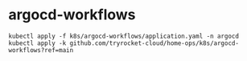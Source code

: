 # argocd-workflows

    kubectl apply -f k8s/argocd-workflows/application.yaml -n argocd
    kubectl apply -k github.com/tryrocket-cloud/home-ops/k8s/argocd-workflows?ref=main